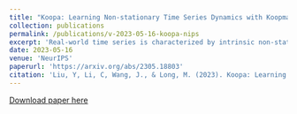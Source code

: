 ```yaml
---
title: "Koopa: Learning Non-stationary Time Series Dynamics with Koopman Predictors"
collection: publications
permalink: /publications/v-2023-05-16-koopa-nips
excerpt: 'Real-world time series is characterized by intrinsic non-stationarity that poses a principal challenge for deep forecasting models. While previous models suffer from complicated series variations induced by changing temporal distribution, we tackle non-stationary time series with modern Koopman theory that fundamentally considers the underlying time-variant dynamics. Inspired by Koopman theory of portraying complex dynamical systems, we disentangle time-variant and time-invariant components from intricate non-stationary series by Fourier Filter and design Koopman Predictor to advance respective dynamics forward. Technically, we propose Koopa as a novel Koopman forecaster composed of stackable blocks that learn hierarchical dynamics. Koopa seeks measurement functions for Koopman embedding and utilizes Koopman operators as linear portraits of implicit transition. To cope with time-variant dynamics that exhibits strong locality, Koopa calculates context-aware operators in the temporal neighborhood and is able to utilize incoming ground truth to scale up forecast horizon. Besides, by integrating Koopman Predictors into deep residual structure, we ravel out the binding reconstruction loss in previous Koopman forecasters and achieve end-to-end forecasting objective optimization. Compared with the state-of-the-art model, Koopa achieves competitive performance while saving 77.3% training time and 76.0% memory.'
date: 2023-05-16
venue: 'NeurIPS'
paperurl: 'https://arxiv.org/abs/2305.18803'
citation: 'Liu, Y, Li, C, Wang, J., & Long, M. (2023). Koopa: Learning Non-stationary Time Series Dynamics with Koopman Predictors[J]. NeurIPS 2023.'
---
```



[Download paper here](https://arxiv.org/pdf/2305.18803.pdf)
